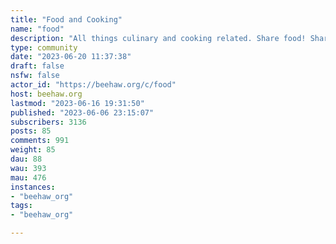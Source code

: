 ```yaml
---
title: "Food and Cooking" 
name: "food"
description: "All things culinary and cooking related. Share food! Share recipes! Share stuff about food, etc.Subcommunity of [Humanities](https://beehaw.org/c/humanities).---This community's icon was made by Aaron Schneider, under the [CC-BY-NC-SA 4.0 license](https://creativecommons.org/licenses/by-nc-sa/4.0/)."
type: community
date: "2023-06-20 11:37:38"
draft: false
nsfw: false
actor_id: "https://beehaw.org/c/food"
host: beehaw.org
lastmod: "2023-06-16 19:31:50"
published: "2023-06-06 23:15:07"
subscribers: 3136
posts: 85
comments: 991
weight: 85
dau: 88
wau: 393
mau: 476
instances:
- "beehaw_org"
tags: 
- "beehaw_org"

---
```

